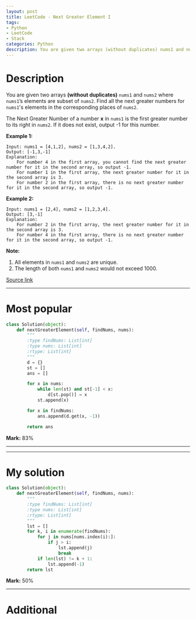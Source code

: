 ```yaml
---
layout: post
title: LeetCode - Next Greater Element I
tags:
- Python
- LeetCode
- Stack
categories: Python
description: You are given two arrays (without duplicates) nums1 and nums2 where nums1’s elements are subset of nums2. Find all the next greater numbers for nums1's elements in the corresponding places of nums2.The Next Greater Number of a number x in nums1 is the first greater number to its right in nums2. If it does not exist, output -1 for this number.
---
```



# Description
You are given two arrays **(without duplicates)** `nums1` and `nums2` where `nums1`’s elements are subset of `nums2`. Find all the next greater numbers for `nums1`'s elements in the corresponding places of `nums2`.

The Next Greater Number of a number **x** in `nums1` is the first greater number to its right in `nums2`. If it does not exist, output -1 for this number.

**Example 1:**

```
Input: nums1 = [4,1,2], nums2 = [1,3,4,2].
Output: [-1,3,-1]
Explanation:
    For number 4 in the first array, you cannot find the next greater number for it in the second array, so output -1.
    For number 1 in the first array, the next greater number for it in the second array is 3.
    For number 2 in the first array, there is no next greater number for it in the second array, so output -1.
```

**Example 2:**

```
Input: nums1 = [2,4], nums2 = [1,2,3,4].
Output: [3,-1]
Explanation:
    For number 2 in the first array, the next greater number for it in the second array is 3.
    For number 4 in the first array, there is no next greater number for it in the second array, so output -1.
```

**Note:**
1. All elements in `nums1` and `nums2` are unique.
2. The length of both `nums1` and `nums2` would not exceed 1000.

[Source link](https://leetcode.com/problems/next-greater-element-i/#/description)

__________

# Most popular

```python
class Solution(object):
    def nextGreaterElement(self, findNums, nums):
        """
        :type findNums: List[int]
        :type nums: List[int]
        :rtype: List[int]
        """
        d = {}
        st = []
        ans = []

        for x in nums:
            while len(st) and st[-1] < x:
                d[st.pop()] = x
            st.append(x)

        for x in findNums:
            ans.append(d.get(x, -1))

        return ans

```

**Mark:** 83%

__________

__________

# My solution

```python
class Solution(object):
    def nextGreaterElement(self, findNums, nums):
        """
        :type findNums: List[int]
        :type nums: List[int]
        :rtype: List[int]
        """
        lst = []
        for k, i in enumerate(findNums):
            for j in nums[nums.index(i):]:
                if j > i:
                    lst.append(j)
                    break
            if len(lst) != k + 1:
                lst.append(-1)
        return lst

```

**Mark:** 50%

__________
# Additional
